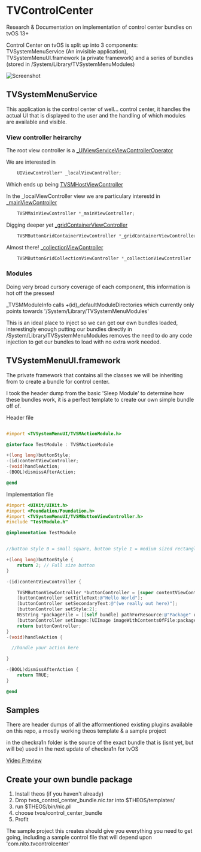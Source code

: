 # TVControlCenter
Research &amp; Documentation on implementation of control center bundles on tvOS 13+

Control Center on tvOS is split up into 3 components: TVSystemMenuService (An invisible application), TVSystemMenuUI.framework (a private framework) and a series of bundles (stored in /System/Library/TVSystemMenuModules)

![Screenshot](https://pbs.twimg.com/media/ELZ_vIGUcAEbft5?format=jpg&name=large "Screenshot")  <br/>

## TVSystemMenuService

This application is the control center of well... control center, it handles the actual UI that is displayed to the user and the handling of which modules are available and visible.

### View controller heirarchy

The root view controller is a [_UIViewServiceViewControllerOperator](https://github.com/lechium/tvOS142Headers/blob/c7696f6d760e4822f61b9f2c2adcd18749700fda/System/Library/PrivateFrameworks/UIKitCore.framework/_UIViewServiceViewControllerOperator.h)

We are interested in 
```Objective-C
    UIViewController* _localViewController;
```

Which ends up being [TVSMHostViewController](https://github.com/lechium/tvOS142Headers/blob/master/Applications/TVSystemMenuService/TVSMHostViewController.h)

In the _localViewController view we are particulary interestd in [_mainViewController](https://github.com/lechium/tvOS142Headers/blob/master/Applications/TVSystemMenuService/TVSMMainViewController.h)
```Objective-C
    TVSMMainViewController *_mainViewController;
```

Digging deeper yet [_gridContainerViewController](https://github.com/lechium/tvOS142Headers/blob/master/Applications/TVSystemMenuService/TVSMButtonGridContainerViewController.h)
```Objective-C
    TVSMButtonGridContainerViewController *_gridContainerViewController;
```

Almost there! [_collectionViewController](https://github.com/lechium/tvOS142Headers/blob/master/Applications/TVSystemMenuService/TVSMButtonGridCollectionViewController.h)
```Objective-C
    TVSMButtonGridCollectionViewController *_collectionViewController
```

### Modules

Doing very broad cursory coverage of each component, this information is hot off the presses!

_TVSMModuleInfo calls +(id)_defaultModuleDirectories which currently only points towards '/System/Library/TVSystemMenuModules'

This is an ideal place to inject so we can get our own bundles loaded, interestingly enough putting our bundles directly in /System/Library/TVSystemMenuModules removes the need to do any code injection to get our bundles to load with no extra work needed.

## TVSystemMenuUI.framework

The private framework that contains all the classes we will be inheriting from to create a bundle for control center.

I took the header dump from the basic 'Sleep Module' to determine how these bundles work, it is a perfect template to create our own simple bundle off of.

Header file

```Objective-C

#import <TVSystemMenuUI/TVSMActionModule.h>

@interface TestModule : TVSMActionModule

+(long long)buttonStyle;
-(id)contentViewController;
-(void)handleAction;
-(BOOL)dismissAfterAction;

@end

```

Implementation file

```Objective-C
#import <UIKit/UIKit.h>
#import <Foundation/Foundation.h>
#import <TVSystemMenuUI/TVSMButtonViewController.h>
#include "TestModule.h"

@implementation TestModule


//button style 0 = small square, button style 1 = medium sized rectangle, 2 = Full size button

+(long long)buttonStyle {
    return 2; // Full size button
}

-(id)contentViewController {

    TVSMButtonViewController *buttonController = [super contentViewController];
    [buttonController setTitleText:@"Hello World"];
    [buttonController setSecondaryText:@"(we really out here)"];
    [buttonController setStyle:2];
    NSString *packageFile = [[self bundle] pathForResource:@"Package" ofType:@"png"];
    [buttonController setImage:[UIImage imageWithContentsOfFile:packageFile]];
    return buttonController;
}
-(void)handleAction {

  //handle your action here

}

-(BOOL)dismissAfterAction {
    return TRUE;
}

@end
```

## Samples

There are header dumps of all the afformentioned existing plugins available on this repo, a mostly working theos template & a sample project

in the checkra1n folder is the source of the exact bundle that is (isnt yet, but will be) used in the next update of checkra1n for tvOS

[Video Preview](TVControlCenter.mp4)

## Create your own bundle package

1. Install theos (if you haven't already)
2. Drop tvos_control_center_bundle.nic.tar into $THEOS/templates/
3. run $THEOS/bin/nic.pl
4. choose tvos/control_center_bundle
5. Profit

The sample project this creates should give you everything you need to get going, including a sample control file that will depend upon 'com.nito.tvcontrolcenter'
